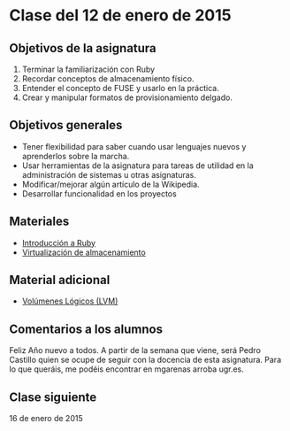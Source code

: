 # Clase del 12 de enero de 2015


## Objetivos de la asignatura

1. Terminar la familiarización con Ruby
2. Recordar conceptos de almacenamiento físico.
3. Entender el concepto de FUSE y usarlo en la práctica.
4. Crear y manipular formatos de provisionamiento delgado. 


## Objetivos generales

* Tener flexibilidad para saber cuando usar lenguajes nuevos y aprenderlos sobre la marcha.
* Usar herramientas de la asignatura para tareas de utilidad en la administración de sistemas u otras asignaturas. 
* Modificar/mejorar algún artículo de la Wikipedia.
* Desarrollar funcionalidad en los proyectos


## Materiales

* [Introducción a Ruby](http://jj.github.io/IV/documentos/seminarios/ruby)
* [Virtualización de almacenamiento](http://jj.github.io/IV/documentos/temas/Almacenamiento)


## Material adicional

* [Volúmenes Lógicos (LVM)](http://www.linuxparatodos.net/web/comunidad/base-de-conocimiento/-/wiki/Base+de+Conocimiento/Volumenes+L%C3%B3gicos+%28LVM%29)


## Comentarios a los alumnos

Feliz Año nuevo a todos.
A partir de la semana que viene, será Pedro Castillo quien se ocupe de seguir con la docencia de esta asignatura. Para lo que queráis, me podéis encontrar en mgarenas arroba ugr.es.


## Clase siguiente

16 de enero de 2015
